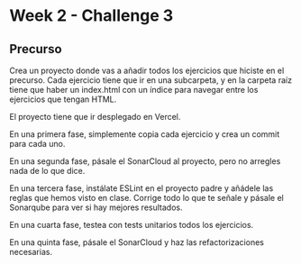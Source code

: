 # Week 2 - Challenge 3

## Precurso

Crea un proyecto donde vas a añadir todos los ejercicios que hiciste en el precurso. Cada ejercicio tiene que ir en una subcarpeta, y en la carpeta raíz tiene que haber un index.html con un índice para navegar entre los ejercicios que tengan HTML.

El proyecto tiene que ir desplegado en Vercel.

En una primera fase, simplemente copia cada ejercicio y crea un commit para cada uno.

En una segunda fase, pásale el SonarCloud al proyecto, pero no arregles nada de lo que dice.

En una tercera fase, instálate ESLint en el proyecto padre y añádele las reglas que hemos visto en clase. Corrige todo lo que te señale y pásale el Sonarqube para ver si hay mejores resultados.

En una cuarta fase, testea con tests unitarios todos los ejercicios.

En una quinta fase, pásale el SonarCloud y haz las refactorizaciones necesarias.
